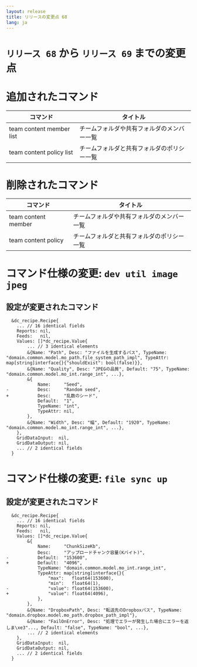 ```yaml
---
layout: release
title: リリースの変更点 68
lang: ja
---
```


# `リリース 68` から `リリース 69` までの変更点

# 追加されたコマンド


| コマンド                 | タイトル                                   |
|--------------------------|--------------------------------------------|
| team content member list | チームフォルダや共有フォルダのメンバー一覧 |
| team content policy list | チームフォルダと共有フォルダのポリシー一覧 |



# 削除されたコマンド


| コマンド            | タイトル                                   |
|---------------------|--------------------------------------------|
| team content member | チームフォルダや共有フォルダのメンバー一覧 |
| team content policy | チームフォルダと共有フォルダのポリシー一覧 |



# コマンド仕様の変更: `dev util image jpeg`



## 設定が変更されたコマンド


```
  &dc_recipe.Recipe{
  	... // 16 identical fields
  	Reports: nil,
  	Feeds:   nil,
  	Values: []*dc_recipe.Value{
  		... // 3 identical elements
  		&{Name: "Path", Desc: "ファイルを生成するパス", TypeName: "domain.common.model.mo_path.file_system_path_impl", TypeAttr: map[string]interface{}{"shouldExist": bool(false)}},
  		&{Name: "Quality", Desc: "JPEGの品質", Default: "75", TypeName: "domain.common.model.mo_int.range_int", ...},
  		&{
  			Name:     "Seed",
- 			Desc:     "Random seed",
+ 			Desc:     "乱数のシード",
  			Default:  "1",
  			TypeName: "int",
  			TypeAttr: nil,
  		},
  		&{Name: "Width", Desc: "幅", Default: "1920", TypeName: "domain.common.model.mo_int.range_int", ...},
  	},
  	GridDataInput:  nil,
  	GridDataOutput: nil,
  	... // 2 identical fields
  }
```
# コマンド仕様の変更: `file sync up`



## 設定が変更されたコマンド


```
  &dc_recipe.Recipe{
  	... // 16 identical fields
  	Reports: nil,
  	Feeds:   nil,
  	Values: []*dc_recipe.Value{
  		&{
  			Name:     "ChunkSizeKb",
  			Desc:     "アップロードチャンク容量(Kバイト)",
- 			Default:  "153600",
+ 			Default:  "4096",
  			TypeName: "domain.common.model.mo_int.range_int",
  			TypeAttr: map[string]interface{}{
  				"max":   float64(153600),
  				"min":   float64(1),
- 				"value": float64(153600),
+ 				"value": float64(4096),
  			},
  		},
  		&{Name: "DropboxPath", Desc: "転送先のDropboxパス", TypeName: "domain.dropbox.model.mo_path.dropbox_path_impl"},
  		&{Name: "FailOnError", Desc: "処理でエラーが発生した場合にエラーを返しま\xe3"..., Default: "false", TypeName: "bool", ...},
  		... // 2 identical elements
  	},
  	GridDataInput:  nil,
  	GridDataOutput: nil,
  	... // 2 identical fields
  }
```
